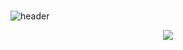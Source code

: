 ### 
<!--
**Xushnud-Egamberdiyev/Xushnud-Egamberdiyev** is a ✨ _special_ ✨ repository because its `README.md` (this file) appears on your GitHub profile

<!-- MORE https://github.com/alexandresanlim/Badges4-README.md-Profile. -->
![header](https://capsule-render.vercel.app/api?type=waving&height=220&text=XUSHNUD%20EGAMBERDIYEV%20&desc=.NET%20SOFTWARE%20ENGINEER🙂&animation=fadeIn&fontSize=20&fontAlign=74&fontAlignY=38&descAlign=77&color=d0b0ff)











 
</div>



<div align="center">
  <img src="https://profile-counter.glitch.me/egamberdiyevxushnud/count.svg?"  />
</div>


###
